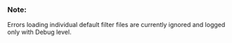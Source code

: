 ### Note:

Errors loading individual default filter files are currently ignored and logged only with Debug level.
